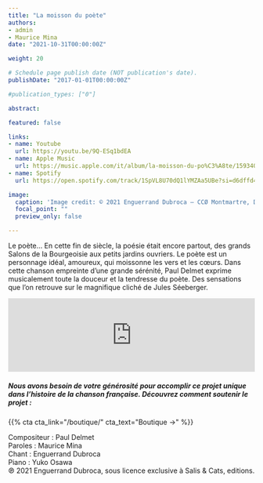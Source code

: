 ```yaml
---
title: "La moisson du poète"
authors:
- admin
- Maurice Mina
date: "2021-10-31T00:00:00Z"

weight: 20

# Schedule page publish date (NOT publication's date).
publishDate: "2017-01-01T00:00:00Z"

#publication_types: ["0"]

abstract: 

featured: false

links:
- name: Youtube
  url: https://youtu.be/9Q-ESq1bdEA
- name: Apple Music
  url: https://music.apple.com/it/album/la-moisson-du-po%C3%A8te/1593401937?i=1593402318&l=en
- name: Spotify
  url: https://open.spotify.com/track/1SpVL8U70dQ1lYMZAa5UBe?si=d6dffd4b0afb42ef

image:
  caption: 'Image credit: © 2021 Enguerrand Dubroca – CCØ Montmartre, Doux chez soi, rue Cortot, par Jules Séeberger – Paris Collections / Musée Carnavalet'
  focal_point: ""
  preview_only: false

---
```


Le poète… En cette fin de siècle, la poésie était encore partout, des grands Salons de la Bourgeoisie aux petits jardins ouvriers. Le poète est un personnage idéal, amoureux, qui moissonne les vers et les cœurs. Dans cette chanson empreinte d’une grande sérénité, Paul Delmet exprime musicalement toute la douceur et la tendresse du poète. Des sensations que l’on retrouve sur le magnifique cliché de Jules Séeberger.

<iframe allow="autoplay *; encrypted-media *;" frameborder="0" height="150" style="width:100%;max-width:720px;overflow:hidden;background:transparent;" sandbox="allow-forms allow-popups allow-same-origin allow-scripts allow-storage-access-by-user-activation allow-top-navigation-by-user-activation" src="https://embed.music.apple.com/it/album/la-moisson-du-po%C3%A8te/1593401937?i=1593402318&l=en"></iframe>

##### Nous avons besoin de votre générosité pour accomplir ce projet unique dans l’histoire de la chanson française. Découvrez comment soutenir le projet :
{{% cta cta_link="/boutique/" cta_text="Boutique →" %}}

<p>Compositeur : Paul Delmet <br>
Paroles : Maurice Mina<br>
Chant : Enguerrand Dubroca<br>
Piano : Yuko Osawa<br>
℗ 2021 Enguerrand Dubroca, sous licence exclusive à Salis & Cats, editions.</p>


